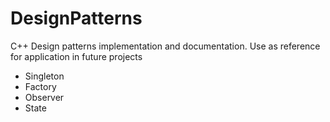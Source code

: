 # DesignPatterns
C++ Design patterns implementation and documentation.
Use as reference for application in future projects

- Singleton
- Factory
- Observer
- State